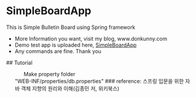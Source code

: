 # SimpleBoardApp
This is Simple Bulletin Board using Spring framework
<ul>
<li>More Information you want, visit my blog, www.donkunny.com</li>
<li>Demo test app is uploaded here, <a href="http://www.donkunny.com:8080/SimpleBoardApp/list">SimpleBoardApp</a></li>
<li>Any commands are fine. Thank you</li>
</ul>
## Tutorial
<ul>
<ol>Make property folder</ol>
"WEB-INF/properties/db.properties"
### reference: 스프링 입문을 위한 자바 객체 지향의 원리와 이해(김종민 저, 위키북스)
